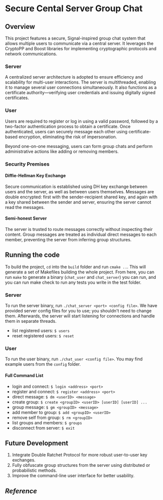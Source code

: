 # Secure Cental Server Group Chat

## Overview
This project features a secure, Signal-inspired group chat system that allows multiple users to communicate via a central server. It leverages the CryptoPP and Boost libraries for implementing cryptographic protocols and network communications.

### Server
A centralized server architecture is adopted to ensure efficiency and scalability for multi-user interactions. The server is multithreaded, enabling it to manage several user connections simultaneously. It also functions as a certificate authority—verifying user credentials and issuing digitally signed certificates.

### User
Users are required to register or log in using a valid password, followed by a two-factor authentication process to obtain a certificate. Once authenticated, users can securely message each other using certificate-based encryption, eliminating the risk of impersonation.

Beyond one-on-one messaging, users can form group chats and perform administrative actions like adding or removing members.

### Security Premises
#### Diffie-Hellman Key Exchange
Secure communication is established using DH key exchange between users and the server, as well as between users themselves. Messages are double encrypted: first with the sender-recipient shared key, and again with a key shared between the sender and server, ensuring the server cannot read the messages.

#### Semi-honest Server
The server is trusted to route messages correctly without inspecting their content. Group messages are treated as individual direct messages to each member, preventing the server from inferring group structures. 

## Running the code
To build the project, `cd` into the `build` folder and run `cmake ..`. This will generate a set of Makefiles building the whole project. From here, you can run `make` to generate a binary (`chat_user` and `chat_server`) you can run, and you can run make check to run any tests you write in the test folder.

### Server
To run the server binary, run `./chat_server <port> <config file>`. We have provided server config files for you to use; you shouldn't need to change them. Afterwards, the server will start listening for connections and handle them in separate threads.

- list registered users: `$ users`
- reset registered users: `$ reset`

### User
To run the user binary, run `./chat_user <config file>`. You may find example users from the `config` folder. 

#### Full Command List
- login and connect: `$ login <address> <port>`
- register and connect: `$ register <address> <port>`
- direct message: `$ dm <userID> <message>`
- create group: `$ create <groupID> <userID> [userID] [userID] ...`
- group message: `$ gm <groupID> <message>`
- add member to group: `$ add <groupID> <userID>`
- remove self from group: `$ rm <groupID>`
- list groups and members: `$ groups`
- disconnect from server: `$ exit`

## Future Development
1. Integrate Double Ratchet Protocol for more robust user-to-user key exchanges.
2. Fully obfuscate group structures from the server using distributed or probabilistic methods.
3. Improve the command-line user interface for better usability.

## _Reference_
